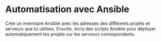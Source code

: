 # Automatisation avec Ansible

Crée un inventaire Ansible avec les adresses des différents projets et serveurs que tu utilises. Ensuite, écris des scripts Ansible pour déployer automatiquement tes projets sur les serveurs correspondants.